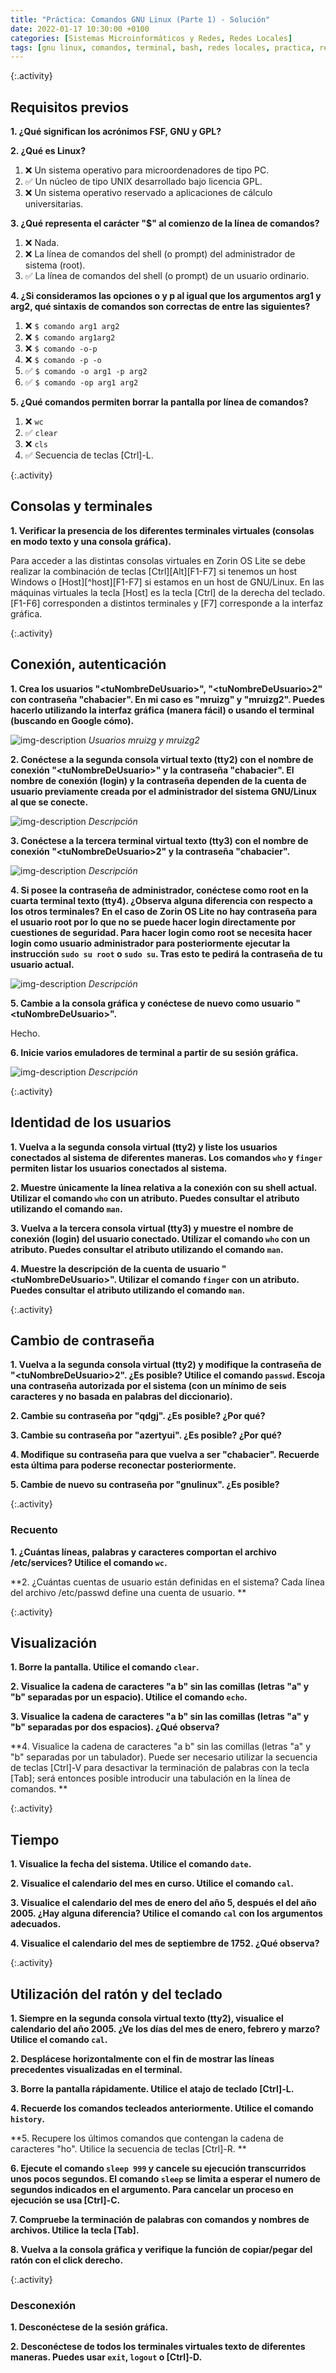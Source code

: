 ```yaml
---
title: "Práctica: Comandos GNU Linux (Parte 1) - Solución"
date: 2022-01-17 10:30:00 +0100
categories: [Sistemas Microinformáticos y Redes, Redes Locales]
tags: [gnu linux, comandos, terminal, bash, redes locales, practica, redes locales, solución]
---
```


{:.activity}
## Requisitos previos


**1. ¿Qué significan los acrónimos FSF, GNU y GPL?**

**2. ¿Qué es Linux?**
    
1. ❌ Un sistema operativo para microordenadores de tipo PC. 
2. ✅ Un núcleo de tipo UNIX desarrollado bajo licencia GPL.
3. ❌ Un sistema operativo reservado a aplicaciones de cálculo universitarias.

**3. ¿Qué representa el carácter "$" al comienzo de la línea de comandos?**
    
1. ❌ Nada.
2. ❌ La línea de comandos del shell (o prompt) del administrador de sistema (root).
3. ✅ La línea de comandos del shell (o prompt) de un usuario ordinario.

**4. ¿Si consideramos las opciones o y p al igual que los argumentos arg1 y arg2, qué sintaxis de comandos son correctas de entre las siguientes?**
    
1. ❌ `$ comando arg1 arg2`
2. ❌ `$ comando arg1arg2`
3. ❌ `$ comando -o-p`
4. ❌ `$ comando -p -o`
5. ✅ `$ comando -o arg1 -p arg2`
6. ✅ `$ comando -op arg1 arg2`

**5. ¿Qué comandos permiten borrar la pantalla por línea de comandos?**
    
1. ❌ `wc`
2. ✅ `clear`
3. ❌ `cls`
4. ✅ Secuencia de teclas [Ctrl]-L.

{:.activity}
## Consolas y terminales

**1. Verificar la presencia de los diferentes terminales virtuales (consolas en modo texto y una consola gráfica).**

Para acceder a las distintas consolas virtuales en Zorin OS Lite se debe realizar la combinación de teclas [Ctrl][Alt][F1-F7] si tenemos un host Windows o [Host][^host][F1-F7] si estamos en un host de GNU/Linux. En las máquinas virtuales la tecla [Host] es la tecla [Ctrl] de la derecha del teclado. [F1-F6] corresponden a distintos terminales y [F7] corresponde a la interfaz gráfica.

{:.activity}
## Conexión, autenticación

**1. Crea los usuarios "\<tuNombreDeUsuario\>", "\<tuNombreDeUsuario\>2" con contraseña "chabacier". En mi caso es "mruizg" y "mruizg2". Puedes hacerlo utilizando la interfaz gráfica (manera fácil) o usando el terminal (buscando en Google cómo).**

![img-description](/assets/img/practica-comandos-1-solucion/3-1.png)
_Usuarios mruizg y mruizg2_

**2. Conéctese a la segunda consola virtual texto (tty2) con el nombre de conexión "\<tuNombreDeUsuario\>" y la contraseña "chabacier". El nombre de conexión (login) y la contraseña dependen de la cuenta de usuario previamente creada por el administrador del sistema GNU/Linux al que se conecte.**

![img-description](/assets/img/practica-comandos-1-solucion/3-2.png)
_Descripción_

**3. Conéctese a la tercera terminal virtual texto (tty3) con el nombre de conexión "\<tuNombreDeUsuario\>2" y la contraseña "chabacier".**

![img-description](/assets/img/practica-comandos-1-solucion/3-3.png)
_Descripción_


**4. Si posee la contraseña de administrador, conéctese como root en la cuarta terminal texto (tty4). ¿Observa alguna diferencia con respecto a los otros terminales? En el caso de Zorin OS Lite no hay contraseña para el usuario root por lo que no se puede hacer login directamente por cuestiones de seguridad. Para hacer login como root se necesita hacer login como usuario administrador para posteriormente ejecutar la instrucción `sudo su root` o `sudo su`. Tras esto te pedirá la contraseña de tu usuario actual.**

![img-description](/assets/img/practica-comandos-1-solucion/3-4.png)
_Descripción_

**5. Cambie a la consola gráfica y conéctese de nuevo como usuario "\<tuNombreDeUsuario\>".**

Hecho.

**6. Inicie varios emuladores de terminal a partir de su sesión gráfica.**

![img-description](/assets/img/practica-comandos-1-solucion/3-6.png)
_Descripción_

{:.activity}
## Identidad de los usuarios


**1. Vuelva a la segunda consola virtual (tty2) y liste los usuarios conectados al sistema de diferentes maneras. Los comandos `who` y `finger` permiten listar los usuarios conectados al sistema.**

**2. Muestre únicamente la línea relativa a la conexión con su shell actual. Utilizar el comando `who` con un atributo. Puedes consultar el atributo utilizando el comando `man`.**

**3. Vuelva a la tercera consola virtual (tty3) y muestre el nombre de conexión (login) del usuario conectado. Utilizar el comando `who` con un atributo. Puedes consultar el atributo utilizando el comando `man`.**

**4. Muestre la descripción de la cuenta de usuario "\<tuNombreDeUsuario\>". Utilizar el comando `finger` con un atributo. Puedes consultar el atributo utilizando el comando `man`.**

{:.activity}
## Cambio de contraseña


**1. Vuelva a la segunda consola virtual (tty2) y modifique la contraseña de "\<tuNombreDeUsuario\>2". ¿Es posible? Utilice el comando `passwd`. Escoja una contraseña autorizada por el sistema (con un mínimo de seis caracteres y no basada en palabras del diccionario).**

**2. Cambie su contraseña por "qdgj". ¿Es posible? ¿Por qué?**

**3. Cambie su contraseña por "azertyui". ¿Es posible? ¿Por qué?**

**4. Modifique su contraseña para que vuelva a ser "chabacier". Recuerde esta última para poderse reconectar posteriormente.**

**5. Cambie de nuevo su contraseña por "gnulinux". ¿Es posible?**

{:.activity}
### Recuento


**1. ¿Cuántas líneas, palabras y caracteres comportan el archivo /etc/services? Utilice el comando `wc`.**

**2. ¿Cuántas cuentas de usuario están definidas en el sistema? Cada línea del archivo /etc/passwd define una cuenta de usuario. **

{:.activity}
## Visualización


**1. Borre la pantalla. Utilice el comando `clear`.**

**2. Visualice la cadena de caracteres "a b" sin las comillas (letras "a" y "b" separadas por un espacio). Utilice el comando `echo`.**

**3. Visualice la cadena de caracteres "a  b" sin las comillas (letras "a" y "b" separadas por dos espacios). ¿Qué observa?**

**4. Visualice la cadena de caracteres "a   b" sin las comillas (letras "a" y "b" separadas por un tabulador). Puede ser necesario utilizar la secuencia de teclas [Ctrl]-V para desactivar la terminación de palabras con la tecla [Tab]; será entonces posible introducir una tabulación en la línea de comandos. **


{:.activity}
## Tiempo


**1. Visualice la fecha del sistema. Utilice el comando `date`.**

**2. Visualice el calendario del mes en curso. Utilice el comando `cal`.**

**3. Visualice el calendario del mes de enero del año 5, después el del año 2005. ¿Hay alguna diferencia? Utilice el comando `cal` con los argumentos adecuados.**

**4. Visualice el calendario del mes de septiembre de 1752. ¿Qué observa?**

{:.activity}
## Utilización del ratón y del teclado


**1. Siempre en la segunda consola virtual texto (tty2), visualice el calendario del año 2005. ¿Ve los días del mes de enero, febrero y marzo? Utilice el comando `cal`.**

**2. Desplácese horizontalmente con el fin de mostrar las líneas precedentes visualizadas en el terminal.**

**3. Borre la pantalla rápidamente. Utilice el atajo de teclado [Ctrl]-L.**

**4. Recuerde los comandos tecleados anteriormente. Utilice el comando `history`.**

**5. Recupere los últimos comandos que contengan la cadena de caracteres "ho". Utilice la secuencia de teclas [Ctrl]-R. **

**6. Ejecute el comando `sleep 999` y cancele su ejecución transcurridos unos pocos segundos. El comando `sleep` se limita a esperar el numero de segundos indicados en el argumento. Para cancelar un proceso en ejecución se usa [Ctrl]-C.**

**7. Compruebe la terminación de palabras con comandos y nombres de archivos. Utilice la tecla [Tab].**

**8. Vuelva a la consola gráfica y verifique la función de copiar/pegar del ratón con el click derecho.**

{:.activity}
### Desconexión


**1. Desconéctese de la sesión gráfica.**

**2. Desconéctese de todos los terminales virtuales texto de diferentes maneras. Puedes usar `exit`, `logout` o [Ctrl]-D.**
